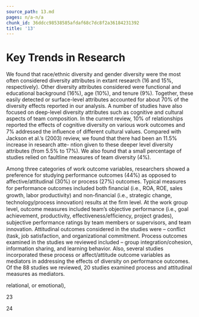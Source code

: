 ```yaml
---
source_path: 13.md
pages: n/a-n/a
chunk_id: 36ddcc98538585afdaf68c7dc8f2a36184231392
title: '13'
---
```

# Key Trends in Research

We found that race/ethnic diversity and gender diversity were the most often considered diversity attributes in extant research (16 and 15%, respectively). Other diversity attributes considered were functional and educational background (16%), age (10%), and tenure (9%). Together, these easily detected or surface-level attributes accounted for about 70% of the diversity effects reported in our analysis. A number of studies have also focused on deep-level diversity attributes such as cognitive and cultural aspects of team composition. In the current review, 10% of relationships reported the effects of cognitive diversity on various work outcomes and 7% addressed the inﬂuence of different cultural values. Compared with Jackson et al.’s (2003) review, we found that there had been an 11.5% increase in research atte- ntion given to these deeper level diversity attributes (from 5.5% to 17%). We also found that a small percentage of studies relied on faultline measures of team diversity (4%).

Among three categories of work outcome variables, researchers showed a preference for studying performance outcomes (44%) as opposed to affective/attitudinal (30%) or process (27%) outcomes. Typical measures for performance outcomes included both ﬁnancial (i.e., ROA, ROE, sales growth, labor productivity) and non-ﬁnancial (i.e., strategic change, technology/process innovation) results at the ﬁrm level. At the work group level, outcome measures included team’s objective performance (i.e., goal achievement, productivity, effectiveness/efﬁciency, project grades), subjective performance ratings by team members or supervisors, and team innovation. Attitudinal outcomes considered in the studies were – conﬂict (task, job satisfaction, and organizational commitment. Process outcomes examined in the studies we reviewed included – group integration/cohesion, information sharing, and learning behavior. Also, several studies incorporated these process or affect/attitude outcome variables as mediators in addressing the effects of diversity on performance outcomes. Of the 88 studies we reviewed, 20 studies examined process and attitudinal measures as mediators.

relational, or emotional),

23

24
